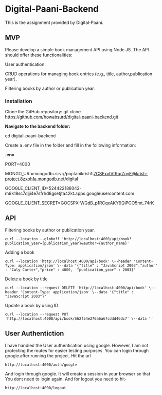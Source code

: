 # Digital-Paani-Backend
This is the assignment provided by Digital-Paani. 

## MVP

Please develop a simple book management API using Node JS. The API should offer these functionalities:
    
  User authentication.
    
  CRUD operations for managing book entries (e.g., title, author,publication year).
    
  Filtering books by author or publication year.

### Installation

Clone the GitHub repository:
git clone https://github.com/howabsurd/digital-paani-backend.git

**Navigate to the backend folder:**

cd digital-paani-backend

Create a .env file in the folder and fill in the following information:

**.env**

PORT=4000

MONGO_URI=mongodb+srv://poptanikrish1:7CSExvtVt9qrZqyE@krish-project.8zxohfa.mongodb.net/digital

GOOGLE_CLIENT_ID=524422188042-m9k18sc7djji4e7sfrhd8gsetjta42kt.apps.googleusercontent.com

GOOGLE_CLIENT_SECRET=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


## API
Filtering books by author or publication year.

    curl --location --globoff 'http://localhost:4000/api/book?publication_year={publication_year}&author={author_name}'

Adding a book 

    curl --location 'http://localhost:4000/api/book' \--header 'Content-Type: application/json' \--data '{"title" : "JavaScript 2003","author" : "Caly Carter","price" : 4000,  "publication_year" : 2003}'

Delete a book by title 

    curl --location --request DELETE 'http://localhost:4000/api/book' \--header 'Content-Type: application/json' \--data '{"title" : "JavaScript 2003"}'

Update a book by using ID 

    curl --location --request PUT 'http://localhost:4000/api/book/662f54e276a6a67cddd46dc7' \--data ''


## User Authentiction 

I have handled the User authentication using google. However, I am not protecting the routes for easier testing purposes. You can login through google after running the project. Hit the url 

    http://localhost:4000/auth/google 


And login through google. It will create a session in your browser so that You dont need to login again. And for logout you need to hit-


    http://localhost:4000/logout




    
